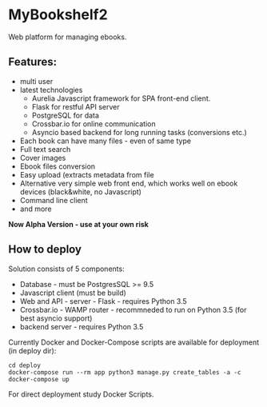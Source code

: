 MyBookshelf2
============

Web platform for managing ebooks. 

Features:
--------

- multi user
- latest technologies 
  - Aurelia Javascript framework for SPA front-end client. 
  - Flask for restful API server
  - PostgreSQL for data
  - Crossbar.io for online communication
  - Asyncio based backend for long running tasks (conversions etc.)
- Each book can have many files - even of same type
- Full text search
- Cover images
- Ebook files conversion
- Easy upload (extracts metadata from file
- Alternative very simple web front end, which works well on ebook devices (black&white, no Javascript)
- Command line client
- and more

**Now Alpha Version - use at your own risk**

How to deploy
-------------

Solution consists of 5 components:
- Database - must be PostgresSQL >= 9.5
- Javascript client (must be build)
- Web and API - server -  Flask - requires Python 3.5
- Crossbar.io - WAMP router - recommneded to run on Python 3.5 (for best asyncio support)
- backend server - requires Python 3.5

Currently Docker and Docker-Compose scripts are available for deployment (in deploy dir):

```
cd deploy
docker-compose run --rm app python3 manage.py create_tables -a -c
docker-compose up
```

For direct deployment study Docker Scripts.
 
